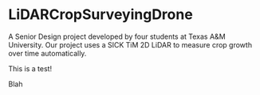 # LiDARCropSurveyingDrone
A Senior Design project developed by four students at Texas A&amp;M University. Our project uses a SICK TiM 2D LiDAR to measure crop growth over time automatically.

This is a test!

Blah
